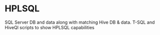# HPLSQL
SQL Server DB and data along with matching Hive DB &amp; data. T-SQL and HiveQl scripts to show HPLSQL capabilities  
